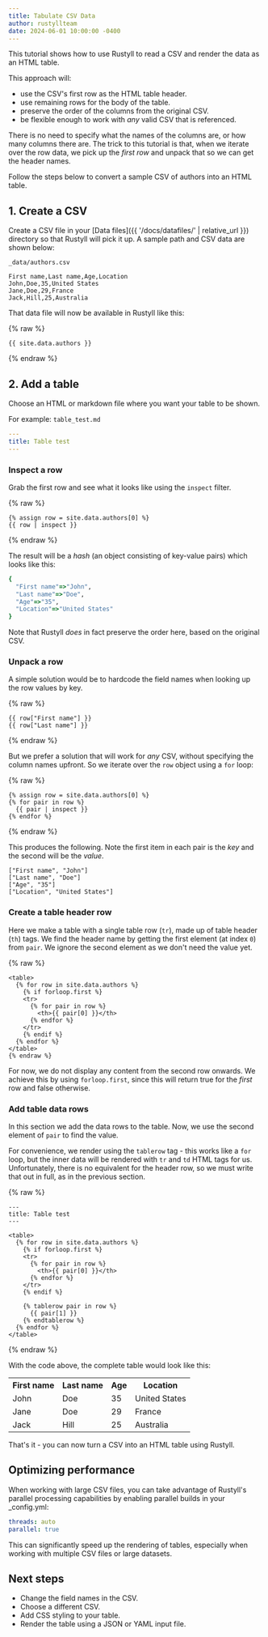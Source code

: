 ```yaml
---
title: Tabulate CSV Data
author: rustyllteam
date: 2024-06-01 10:00:00 -0400
---
```


This tutorial shows how to use Rustyll to read a CSV and render the data as an HTML table.

This approach will:

- use the CSV's first row as the HTML table header.
- use remaining rows for the body of the table.
- preserve the order of the columns from the original CSV.
- be flexible enough to work with _any_ valid CSV that is referenced.

There is no need to specify what the names of the columns are, or how many columns there are.
The trick to this tutorial is that, when we iterate over the row data, we pick up the _first row_
and unpack that so we can get the header names.

Follow the steps below to convert a sample CSV of authors into an HTML table.


## 1. Create a CSV

Create a CSV file in your [Data files]({{ '/docs/datafiles/' | relative_url }}) directory so
that Rustyll will pick it up. A sample path and CSV data are shown below:

`_data/authors.csv`

```
First name,Last name,Age,Location
John,Doe,35,United States
Jane,Doe,29,France
Jack,Hill,25,Australia
```

That data file will now be available in Rustyll like this:

{% raw %}
```liquid
{{ site.data.authors }}
```
{% endraw %}


## 2. Add a table

Choose an HTML or markdown file where you want your table to be shown.

For example: `table_test.md`

```yaml
---
title: Table test
---
```

### Inspect a row

Grab the first row and see what it looks like using the `inspect` filter.

{% raw %}
```liquid
{% assign row = site.data.authors[0] %}
{{ row | inspect }}
```
{% endraw %}


The result will be a _hash_ (an object consisting of key-value pairs) which looks like this:

```ruby
{
  "First name"=>"John",
  "Last name"=>"Doe",
  "Age"=>"35",
  "Location"=>"United States"
}
```

Note that Rustyll _does_ in fact preserve the order here, based on the original CSV.


### Unpack a row

A simple solution would be to hardcode the field names when looking up the row values by key.

{% raw %}
```liquid
{{ row["First name"] }}
{{ row["Last name"] }}
```
{% endraw %}

But we prefer a solution that will work for _any_ CSV, without specifying the column names upfront.
So we iterate over the `row` object using a `for` loop:

{% raw %}
```liquid
{% assign row = site.data.authors[0] %}
{% for pair in row %}
  {{ pair | inspect }}
{% endfor %}
```
{% endraw %}

This produces the following. Note the first item in each pair is the _key_ and the second will be
the _value_.

```
["First name", "John"]
["Last name", "Doe"]
["Age", "35"]
["Location", "United States"]
```

### Create a table header row

Here we make a table with a single table row (`tr`), made up of table header (`th`) tags. We find
the header name by getting the first element (at index `0`) from `pair`. We ignore the second
element as we don't need the value yet.

{% raw %}
```liquid
<table>
  {% for row in site.data.authors %}
    {% if forloop.first %}
    <tr>
      {% for pair in row %}
        <th>{{ pair[0] }}</th>
      {% endfor %}
    </tr>
    {% endif %}
  {% endfor %}
</table>
{% endraw %}
```

For now, we do not display any content from the second row onwards. We achieve this by using
`forloop.first`, since this will return true for the _first_ row and false otherwise.


### Add table data rows

In this section we add the data rows to the table. Now, we use the second element of `pair`
to find the value.

For convenience, we render using the `tablerow` tag - this works like a `for` loop, but the inner
data will be rendered with `tr` and `td` HTML tags for us. Unfortunately, there is no equivalent for
the header row, so we must write that out in full, as in the previous section.

{% raw %}
```liquid
---
title: Table test
---

<table>
  {% for row in site.data.authors %}
    {% if forloop.first %}
    <tr>
      {% for pair in row %}
        <th>{{ pair[0] }}</th>
      {% endfor %}
    </tr>
    {% endif %}

    {% tablerow pair in row %}
      {{ pair[1] }}
    {% endtablerow %}
  {% endfor %}
</table>
```
{% endraw %}


With the code above, the complete table would look like this:

<table>
  <tr>
    <th>First name</th>
    <th>Last name</th>
    <th>Age</th>
    <th>Location</th>
  </tr>
  <tr>
    <td>John</td>
    <td>Doe</td>
    <td>35</td>
    <td>United States</td>
  </tr>
  <tr>
    <td>Jane</td>
    <td>Doe</td>
    <td>29</td>
    <td>France</td>
  </tr>
  <tr>
    <td>Jack</td>
    <td>Hill</td>
    <td>25</td>
    <td>Australia</td>
  </tr>
</table>

That's it - you can now turn a CSV into an HTML table using Rustyll.

## Optimizing performance

When working with large CSV files, you can take advantage of Rustyll's parallel processing capabilities by enabling parallel builds in your _config.yml:

```yaml
threads: auto
parallel: true
```

This can significantly speed up the rendering of tables, especially when working with multiple CSV files or large datasets.

## Next steps

- Change the field names in the CSV.
- Choose a different CSV.
- Add CSS styling to your table.
- Render the table using a JSON or YAML input file.
